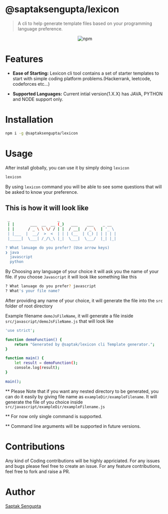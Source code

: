 # @saptaksengupta/lexicon
> A cli to help generate template files based on your programming language preference.

<p align="center">
    <img alt="npm" src="https://img.shields.io/npm/v/@saptaksengupta/lexicon?style=plastic">
</p>

# Features

- **Ease of Starting:** Lexicon cli tool contains a set of starter templates to start with simple coding platform problems.(Hackerrank, leetcode, codeforces etc...)

- **Supported Languages:** Current intial version(1.X.X) has JAVA, PYTHON and NODE support only.

# Installation
```bash
npm i -g @saptaksengupta/lexicon
```
# Usage

After install globally, you can use it by simply doing `lexicon`
```bash
lexicon
```
By using `lexicon` command you will be able to see some questions that will be asked to know your preference.

## This is how it will look like

```bash
 _                     _
 | |       ___  __  __ (_)   ___    ___    _ __
 | |      / _ \ \ \/ / | |  / __|  / _ \  | '_ \
 | |___  |  __/  >  <  | | | (__  | (_) | | | | |
 |_____|  \___| /_/\_\ |_|  \___|  \___/  |_| |_|

? What lanuage do you prefer? (Use arrow keys)
❯ java
  javascript
  python

```
By Choosing any language of your choice it will ask you the name of your file. 
if you choose `Javascript` it will look like something like this
```bash
? What lanuage do you prefer? javascript
? What's your file name?
```

After providing any name of your choice, it will generate the file into the `src` folder of root directory

Example filename `demoJsFileName`, it will generate a file inside `src/javascript/demoJsFileName.js` that will look like
```bash
'use strict';

function demoFunction() {
    return "Generated by @saptak/lexicon cli Template generator.";
}

function main() {
    let result = demoFunction();
    console.log(result);
}

main();
```
** Please Note that if you want any nested directory to be generated, you can do it easily by giving file name as
`exampleDir/exampleFilename`. 
It will generate the file of you choice inside `src/javascript/exampleDir/exampleFilename.js`

** For now only single command is supported.

** Command line arguments will be supported in future versions.

# Contributions
Any kind of Coding contributions will be highly appriciated. For any issues and bugs please feel free to create an issue. For any feature contributions, feel free to fork and raise a PR.

# Author
[Saptak Sengupta](https://www.linkedin.com/in/saptak-sengupta-8866ab160/)
